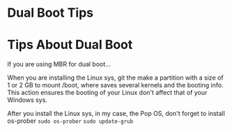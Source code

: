 # Dual Boot Tips

# Tips About Dual Boot

If you are using MBR for dual boot...

When you are installing the Linux sys, git the make a partition with a size of 1 or 2 GB to mount /boot, where saves several kernels and the booting info. This action ensures the booting of your Linux don't affect that of your Windows sys.

After you install the  Linux sys, in my case, the Pop OS, don't forget to install os-prober
`sudo os-prober`
`sudo update-grub`

